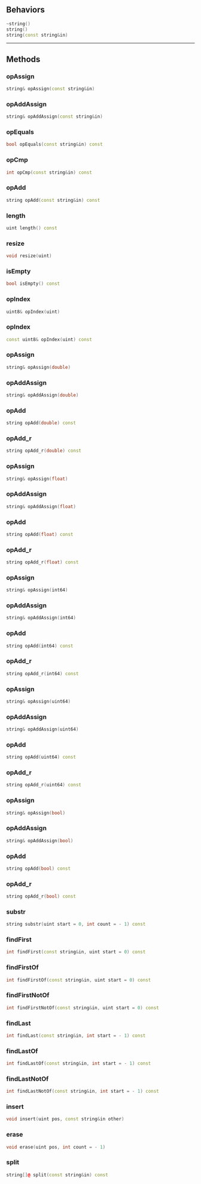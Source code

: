 
## Behaviors
```cpp
~string()
string()
string(const string&in)
```
---
## Methods
### opAssign
```cpp
string& opAssign(const string&in)
```

### opAddAssign
```cpp
string& opAddAssign(const string&in)
```

### opEquals
```cpp
bool opEquals(const string&in) const
```

### opCmp
```cpp
int opCmp(const string&in) const
```

### opAdd
```cpp
string opAdd(const string&in) const
```

### length
```cpp
uint length() const
```

### resize
```cpp
void resize(uint)
```

### isEmpty
```cpp
bool isEmpty() const
```

### opIndex
```cpp
uint8& opIndex(uint)
```

### opIndex
```cpp
const uint8& opIndex(uint) const
```

### opAssign
```cpp
string& opAssign(double)
```

### opAddAssign
```cpp
string& opAddAssign(double)
```

### opAdd
```cpp
string opAdd(double) const
```

### opAdd_r
```cpp
string opAdd_r(double) const
```

### opAssign
```cpp
string& opAssign(float)
```

### opAddAssign
```cpp
string& opAddAssign(float)
```

### opAdd
```cpp
string opAdd(float) const
```

### opAdd_r
```cpp
string opAdd_r(float) const
```

### opAssign
```cpp
string& opAssign(int64)
```

### opAddAssign
```cpp
string& opAddAssign(int64)
```

### opAdd
```cpp
string opAdd(int64) const
```

### opAdd_r
```cpp
string opAdd_r(int64) const
```

### opAssign
```cpp
string& opAssign(uint64)
```

### opAddAssign
```cpp
string& opAddAssign(uint64)
```

### opAdd
```cpp
string opAdd(uint64) const
```

### opAdd_r
```cpp
string opAdd_r(uint64) const
```

### opAssign
```cpp
string& opAssign(bool)
```

### opAddAssign
```cpp
string& opAddAssign(bool)
```

### opAdd
```cpp
string opAdd(bool) const
```

### opAdd_r
```cpp
string opAdd_r(bool) const
```

### substr
```cpp
string substr(uint start = 0, int count = - 1) const
```

### findFirst
```cpp
int findFirst(const string&in, uint start = 0) const
```

### findFirstOf
```cpp
int findFirstOf(const string&in, uint start = 0) const
```

### findFirstNotOf
```cpp
int findFirstNotOf(const string&in, uint start = 0) const
```

### findLast
```cpp
int findLast(const string&in, int start = - 1) const
```

### findLastOf
```cpp
int findLastOf(const string&in, int start = - 1) const
```

### findLastNotOf
```cpp
int findLastNotOf(const string&in, int start = - 1) const
```

### insert
```cpp
void insert(uint pos, const string&in other)
```

### erase
```cpp
void erase(uint pos, int count = - 1)
```

### split
```cpp
string[]@ split(const string&in) const
```

